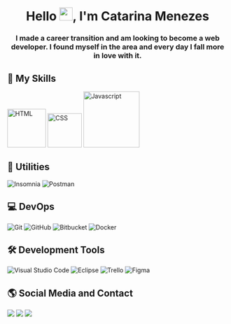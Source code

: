 <h1 align="center">Hello <img src="https://raw.githubusercontent.com/kaueMarques/kaueMarques/master/hi.gif" width="30px">, I'm Catarina Menezes</h1>
<h3 align="center">I made a career transition and am looking to become a web developer. I found myself in the area and every day I fall more in love with it.</h3>

  
  ## 🚀 My Skills
  
<img width="88rem" src="https://img.shields.io/badge/HTML5-E34F26?style=for-the-badge&logo=html5&logoColor=white" alt="HTML"/>
<img width="78rem" src="https://img.shields.io/badge/CSS3-1572B6?style=for-the-badge&logo=css3&logoColor=white" alt="CSS"/>
<img width="128rem" src="https://img.shields.io/badge/JavaScript-F7DF1E?style=for-the-badge&logo=javascript&logoColor=black" alt="Javascript"/>


  
## 💼 Utilities

  ![Insomnia](https://img.shields.io/badge/-Insomnia-333333?style=flat&logo=insomnia)
  ![Postman](https://img.shields.io/badge/-Postman-333333?style=flat&logo=postman)
  

## 💻 DevOps

  ![Git](https://img.shields.io/badge/-Git-333333?style=flat&logo=git)
  ![GitHub](https://img.shields.io/badge/-GitHub-333333?style=flat&logo=github)
  ![Bitbucket](https://img.shields.io/badge/-Bitbucket-333333?style=flat&logo=bitbucket)
  ![Docker](https://img.shields.io/badge/-Docker-333333?style=flat&logo=docker)
  

## 🛠️ Development Tools

  ![Visual Studio Code](https://img.shields.io/badge/-Visual%20Studio%20Code-333333?style=flat&logo=visual-studio-code&logoColor=007ACC)
  ![Eclipse](https://img.shields.io/badge/-Eclipse-333333?style=flat&logo=eclipse-ide&logoColor=2C2255)
  ![Trello](https://img.shields.io/badge/-Trello-333333?style=flat&logo=trello&logoColor=007ACC)
  ![Figma](https://img.shields.io/badge/-Figma-333333?style=flat&logo=figma&logoColor=007ACC)
  

  ## 🌎 Social Media and Contact
  
<div> 
  <a href="https://www.instagram.com/catmnz/" target="_blank"><img src="https://img.shields.io/badge/-Instagram-%23E4405F?style=for-the-badge&logo=instagram&logoColor=white" target="_blank"></a>
  <a href="https://www.linkedin.com/in/catarina-menezes-/" target="_blank"><img src="https://img.shields.io/badge/-LinkedIn-%230077B5?style=for-the-badge&logo=linkedin&logoColor=white" target="_blank"></a>
  <a href="mailto: catemelo2000@gmail.com" target="_blank"><img src="https://img.shields.io/badge/Gmail-D14836?style=for-the-badge&logo=gmail&logoColor=white" target="_blank"></a>
</div>
  
